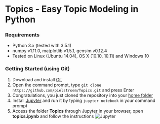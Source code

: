 # Topics - Easy Topic Modeling in Python #

### Requirements
- Python 3.x (tested with 3.5.1)
- numpy v1.11.0, matplotlib v1.5.1, gensim v0.12.4
- Tested on Linux (Ubuntu 14.04), OS X (10.10, 10.11) and Windows 10

### Getting Started (using Git)
1. Download and install [Git](https://git-scm.com/book/en/v2/Getting-Started-Installing-Git)
2. Open the command prompt, type `git clone https://github.com/pielstroem/Topics.git` and press Enter
3. Congratulations, you just cloned the repository into your [home folder](https://en.wikipedia.org/wiki/Home_directory)
4. Install [Jupyter](http://jupyter.readthedocs.io/en/latest/install.html) and run it by typing `jupyter notebook` in your command prompt
5. Access the folder **Topics** through Jupyter in your browser, open **topics.ipynb** and follow the instructions
![Jupyter](https://raw.githubusercontent.com/severinsimmler/stuff/master/jupyter.png)
